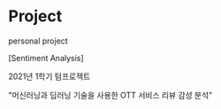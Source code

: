 # Project
personal project

[Sentiment Analysis]

2021년 1학기 텀프로젝트

"머신러닝과 딥러닝 기술을 사용한 OTT 서비스 리뷰 감성 분석"
